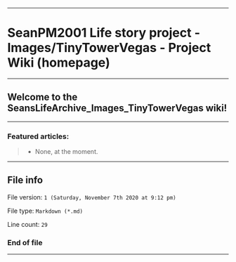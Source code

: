 
***

# SeanPM2001 Life story project - Images/TinyTowerVegas - Project Wiki (homepage)

***

## Welcome to the SeansLifeArchive_Images_TinyTowerVegas wiki!

***

### Featured articles:

> * None, at the moment.

***

## File info

File version: `1 (Saturday, November 7th 2020 at 9:12 pm)`

File type: `Markdown (*.md)`

Line count: `29`

### End of file

***
